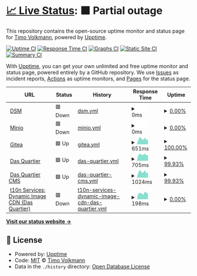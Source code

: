 # [📈 Live Status](https://moximoti.github.io/upptime): <!--live status--> **🟧 Partial outage**

This repository contains the open-source uptime monitor and status page for [Timo Volkmann](https://moximoti.github.io/upptime), powered by [Upptime](https://github.com/upptime/upptime).

[![Uptime CI](https://github.com/moximoti/upptime/workflows/Uptime%20CI/badge.svg)](https://github.com/moximoti/upptime/actions?query=workflow%3A%22Uptime+CI%22)
[![Response Time CI](https://github.com/moximoti/upptime/workflows/Response%20Time%20CI/badge.svg)](https://github.com/moximoti/upptime/actions?query=workflow%3A%22Response+Time+CI%22)
[![Graphs CI](https://github.com/moximoti/upptime/workflows/Graphs%20CI/badge.svg)](https://github.com/moximoti/upptime/actions?query=workflow%3A%22Graphs+CI%22)
[![Static Site CI](https://github.com/moximoti/upptime/workflows/Static%20Site%20CI/badge.svg)](https://github.com/moximoti/upptime/actions?query=workflow%3A%22Static+Site+CI%22)
[![Summary CI](https://github.com/moximoti/upptime/workflows/Summary%20CI/badge.svg)](https://github.com/moximoti/upptime/actions?query=workflow%3A%22Summary+CI%22)

With [Upptime](https://upptime.js.org), you can get your own unlimited and free uptime monitor and status page, powered entirely by a GitHub repository. We use [Issues](https://github.com/moximoti/upptime/issues) as incident reports, [Actions](https://github.com/moximoti/upptime/actions) as uptime monitors, and [Pages](https://moximoti.github.io/upptime) for the status page.

<!--start: status pages-->
<!-- This summary is generated by Upptime (https://github.com/upptime/upptime) -->
<!-- Do not edit this manually, your changes will be overwritten -->
<!-- prettier-ignore -->
| URL | Status | History | Response Time | Uptime |
| --- | ------ | ------- | ------------- | ------ |
| <img alt="" src="https://icons.duckduckgo.com/ip3/dsm.timovolkmann.de.ico" height="13"> [DSM](https://dsm.timovolkmann.de) | 🟥 Down | [dsm.yml](https://github.com/moximoti/upptime/commits/HEAD/history/dsm.yml) | <details><summary><img alt="Response time graph" src="./graphs/dsm/response-time-week.png" height="20"> 0ms</summary><br><a href="https://moximoti.github.io/upptime/history/dsm"><img alt="Response time 0" src="https://img.shields.io/endpoint?url=https%3A%2F%2Fraw.githubusercontent.com%2Fmoximoti%2Fupptime%2FHEAD%2Fapi%2Fdsm%2Fresponse-time.json"></a><br><a href="https://moximoti.github.io/upptime/history/dsm"><img alt="24-hour response time 0" src="https://img.shields.io/endpoint?url=https%3A%2F%2Fraw.githubusercontent.com%2Fmoximoti%2Fupptime%2FHEAD%2Fapi%2Fdsm%2Fresponse-time-day.json"></a><br><a href="https://moximoti.github.io/upptime/history/dsm"><img alt="7-day response time 0" src="https://img.shields.io/endpoint?url=https%3A%2F%2Fraw.githubusercontent.com%2Fmoximoti%2Fupptime%2FHEAD%2Fapi%2Fdsm%2Fresponse-time-week.json"></a><br><a href="https://moximoti.github.io/upptime/history/dsm"><img alt="30-day response time 0" src="https://img.shields.io/endpoint?url=https%3A%2F%2Fraw.githubusercontent.com%2Fmoximoti%2Fupptime%2FHEAD%2Fapi%2Fdsm%2Fresponse-time-month.json"></a><br><a href="https://moximoti.github.io/upptime/history/dsm"><img alt="1-year response time 0" src="https://img.shields.io/endpoint?url=https%3A%2F%2Fraw.githubusercontent.com%2Fmoximoti%2Fupptime%2FHEAD%2Fapi%2Fdsm%2Fresponse-time-year.json"></a></details> | <details><summary><a href="https://moximoti.github.io/upptime/history/dsm">0.00%</a></summary><a href="https://moximoti.github.io/upptime/history/dsm"><img alt="All-time uptime 7.96%" src="https://img.shields.io/endpoint?url=https%3A%2F%2Fraw.githubusercontent.com%2Fmoximoti%2Fupptime%2FHEAD%2Fapi%2Fdsm%2Fuptime.json"></a><br><a href="https://moximoti.github.io/upptime/history/dsm"><img alt="24-hour uptime 0.00%" src="https://img.shields.io/endpoint?url=https%3A%2F%2Fraw.githubusercontent.com%2Fmoximoti%2Fupptime%2FHEAD%2Fapi%2Fdsm%2Fuptime-day.json"></a><br><a href="https://moximoti.github.io/upptime/history/dsm"><img alt="7-day uptime 0.00%" src="https://img.shields.io/endpoint?url=https%3A%2F%2Fraw.githubusercontent.com%2Fmoximoti%2Fupptime%2FHEAD%2Fapi%2Fdsm%2Fuptime-week.json"></a><br><a href="https://moximoti.github.io/upptime/history/dsm"><img alt="30-day uptime 0.00%" src="https://img.shields.io/endpoint?url=https%3A%2F%2Fraw.githubusercontent.com%2Fmoximoti%2Fupptime%2FHEAD%2Fapi%2Fdsm%2Fuptime-month.json"></a><br><a href="https://moximoti.github.io/upptime/history/dsm"><img alt="1-year uptime 0.00%" src="https://img.shields.io/endpoint?url=https%3A%2F%2Fraw.githubusercontent.com%2Fmoximoti%2Fupptime%2FHEAD%2Fapi%2Fdsm%2Fuptime-year.json"></a></details>
| <img alt="" src="https://icons.duckduckgo.com/ip3/minio.timovolkmann.de.ico" height="13"> [Minio](https://minio.timovolkmann.de/minio/health/live) | 🟥 Down | [minio.yml](https://github.com/moximoti/upptime/commits/HEAD/history/minio.yml) | <details><summary><img alt="Response time graph" src="./graphs/minio/response-time-week.png" height="20"> 0ms</summary><br><a href="https://moximoti.github.io/upptime/history/minio"><img alt="Response time 0" src="https://img.shields.io/endpoint?url=https%3A%2F%2Fraw.githubusercontent.com%2Fmoximoti%2Fupptime%2FHEAD%2Fapi%2Fminio%2Fresponse-time.json"></a><br><a href="https://moximoti.github.io/upptime/history/minio"><img alt="24-hour response time 0" src="https://img.shields.io/endpoint?url=https%3A%2F%2Fraw.githubusercontent.com%2Fmoximoti%2Fupptime%2FHEAD%2Fapi%2Fminio%2Fresponse-time-day.json"></a><br><a href="https://moximoti.github.io/upptime/history/minio"><img alt="7-day response time 0" src="https://img.shields.io/endpoint?url=https%3A%2F%2Fraw.githubusercontent.com%2Fmoximoti%2Fupptime%2FHEAD%2Fapi%2Fminio%2Fresponse-time-week.json"></a><br><a href="https://moximoti.github.io/upptime/history/minio"><img alt="30-day response time 0" src="https://img.shields.io/endpoint?url=https%3A%2F%2Fraw.githubusercontent.com%2Fmoximoti%2Fupptime%2FHEAD%2Fapi%2Fminio%2Fresponse-time-month.json"></a><br><a href="https://moximoti.github.io/upptime/history/minio"><img alt="1-year response time 0" src="https://img.shields.io/endpoint?url=https%3A%2F%2Fraw.githubusercontent.com%2Fmoximoti%2Fupptime%2FHEAD%2Fapi%2Fminio%2Fresponse-time-year.json"></a></details> | <details><summary><a href="https://moximoti.github.io/upptime/history/minio">0.00%</a></summary><a href="https://moximoti.github.io/upptime/history/minio"><img alt="All-time uptime 8.90%" src="https://img.shields.io/endpoint?url=https%3A%2F%2Fraw.githubusercontent.com%2Fmoximoti%2Fupptime%2FHEAD%2Fapi%2Fminio%2Fuptime.json"></a><br><a href="https://moximoti.github.io/upptime/history/minio"><img alt="24-hour uptime 0.00%" src="https://img.shields.io/endpoint?url=https%3A%2F%2Fraw.githubusercontent.com%2Fmoximoti%2Fupptime%2FHEAD%2Fapi%2Fminio%2Fuptime-day.json"></a><br><a href="https://moximoti.github.io/upptime/history/minio"><img alt="7-day uptime 0.00%" src="https://img.shields.io/endpoint?url=https%3A%2F%2Fraw.githubusercontent.com%2Fmoximoti%2Fupptime%2FHEAD%2Fapi%2Fminio%2Fuptime-week.json"></a><br><a href="https://moximoti.github.io/upptime/history/minio"><img alt="30-day uptime 0.00%" src="https://img.shields.io/endpoint?url=https%3A%2F%2Fraw.githubusercontent.com%2Fmoximoti%2Fupptime%2FHEAD%2Fapi%2Fminio%2Fuptime-month.json"></a><br><a href="https://moximoti.github.io/upptime/history/minio"><img alt="1-year uptime 0.00%" src="https://img.shields.io/endpoint?url=https%3A%2F%2Fraw.githubusercontent.com%2Fmoximoti%2Fupptime%2FHEAD%2Fapi%2Fminio%2Fuptime-year.json"></a></details>
| <img alt="" src="https://icons.duckduckgo.com/ip3/git.timovolkmann.de.ico" height="13"> [Gitea](https://git.timovolkmann.de) | 🟩 Up | [gitea.yml](https://github.com/moximoti/upptime/commits/HEAD/history/gitea.yml) | <details><summary><img alt="Response time graph" src="./graphs/gitea/response-time-week.png" height="20"> 651ms</summary><br><a href="https://moximoti.github.io/upptime/history/gitea"><img alt="Response time 598" src="https://img.shields.io/endpoint?url=https%3A%2F%2Fraw.githubusercontent.com%2Fmoximoti%2Fupptime%2FHEAD%2Fapi%2Fgitea%2Fresponse-time.json"></a><br><a href="https://moximoti.github.io/upptime/history/gitea"><img alt="24-hour response time 617" src="https://img.shields.io/endpoint?url=https%3A%2F%2Fraw.githubusercontent.com%2Fmoximoti%2Fupptime%2FHEAD%2Fapi%2Fgitea%2Fresponse-time-day.json"></a><br><a href="https://moximoti.github.io/upptime/history/gitea"><img alt="7-day response time 651" src="https://img.shields.io/endpoint?url=https%3A%2F%2Fraw.githubusercontent.com%2Fmoximoti%2Fupptime%2FHEAD%2Fapi%2Fgitea%2Fresponse-time-week.json"></a><br><a href="https://moximoti.github.io/upptime/history/gitea"><img alt="30-day response time 654" src="https://img.shields.io/endpoint?url=https%3A%2F%2Fraw.githubusercontent.com%2Fmoximoti%2Fupptime%2FHEAD%2Fapi%2Fgitea%2Fresponse-time-month.json"></a><br><a href="https://moximoti.github.io/upptime/history/gitea"><img alt="1-year response time 616" src="https://img.shields.io/endpoint?url=https%3A%2F%2Fraw.githubusercontent.com%2Fmoximoti%2Fupptime%2FHEAD%2Fapi%2Fgitea%2Fresponse-time-year.json"></a></details> | <details><summary><a href="https://moximoti.github.io/upptime/history/gitea">100.00%</a></summary><a href="https://moximoti.github.io/upptime/history/gitea"><img alt="All-time uptime 99.69%" src="https://img.shields.io/endpoint?url=https%3A%2F%2Fraw.githubusercontent.com%2Fmoximoti%2Fupptime%2FHEAD%2Fapi%2Fgitea%2Fuptime.json"></a><br><a href="https://moximoti.github.io/upptime/history/gitea"><img alt="24-hour uptime 100.00%" src="https://img.shields.io/endpoint?url=https%3A%2F%2Fraw.githubusercontent.com%2Fmoximoti%2Fupptime%2FHEAD%2Fapi%2Fgitea%2Fuptime-day.json"></a><br><a href="https://moximoti.github.io/upptime/history/gitea"><img alt="7-day uptime 100.00%" src="https://img.shields.io/endpoint?url=https%3A%2F%2Fraw.githubusercontent.com%2Fmoximoti%2Fupptime%2FHEAD%2Fapi%2Fgitea%2Fuptime-week.json"></a><br><a href="https://moximoti.github.io/upptime/history/gitea"><img alt="30-day uptime 100.00%" src="https://img.shields.io/endpoint?url=https%3A%2F%2Fraw.githubusercontent.com%2Fmoximoti%2Fupptime%2FHEAD%2Fapi%2Fgitea%2Fuptime-month.json"></a><br><a href="https://moximoti.github.io/upptime/history/gitea"><img alt="1-year uptime 100.00%" src="https://img.shields.io/endpoint?url=https%3A%2F%2Fraw.githubusercontent.com%2Fmoximoti%2Fupptime%2FHEAD%2Fapi%2Fgitea%2Fuptime-year.json"></a></details>
| <img alt="" src="https://icons.duckduckgo.com/ip3/dasquartier.org.ico" height="13"> [Das Quartier](https://dasquartier.org) | 🟩 Up | [das-quartier.yml](https://github.com/moximoti/upptime/commits/HEAD/history/das-quartier.yml) | <details><summary><img alt="Response time graph" src="./graphs/das-quartier/response-time-week.png" height="20"> 705ms</summary><br><a href="https://moximoti.github.io/upptime/history/das-quartier"><img alt="Response time 738" src="https://img.shields.io/endpoint?url=https%3A%2F%2Fraw.githubusercontent.com%2Fmoximoti%2Fupptime%2FHEAD%2Fapi%2Fdas-quartier%2Fresponse-time.json"></a><br><a href="https://moximoti.github.io/upptime/history/das-quartier"><img alt="24-hour response time 604" src="https://img.shields.io/endpoint?url=https%3A%2F%2Fraw.githubusercontent.com%2Fmoximoti%2Fupptime%2FHEAD%2Fapi%2Fdas-quartier%2Fresponse-time-day.json"></a><br><a href="https://moximoti.github.io/upptime/history/das-quartier"><img alt="7-day response time 705" src="https://img.shields.io/endpoint?url=https%3A%2F%2Fraw.githubusercontent.com%2Fmoximoti%2Fupptime%2FHEAD%2Fapi%2Fdas-quartier%2Fresponse-time-week.json"></a><br><a href="https://moximoti.github.io/upptime/history/das-quartier"><img alt="30-day response time 739" src="https://img.shields.io/endpoint?url=https%3A%2F%2Fraw.githubusercontent.com%2Fmoximoti%2Fupptime%2FHEAD%2Fapi%2Fdas-quartier%2Fresponse-time-month.json"></a><br><a href="https://moximoti.github.io/upptime/history/das-quartier"><img alt="1-year response time 751" src="https://img.shields.io/endpoint?url=https%3A%2F%2Fraw.githubusercontent.com%2Fmoximoti%2Fupptime%2FHEAD%2Fapi%2Fdas-quartier%2Fresponse-time-year.json"></a></details> | <details><summary><a href="https://moximoti.github.io/upptime/history/das-quartier">99.93%</a></summary><a href="https://moximoti.github.io/upptime/history/das-quartier"><img alt="All-time uptime 99.99%" src="https://img.shields.io/endpoint?url=https%3A%2F%2Fraw.githubusercontent.com%2Fmoximoti%2Fupptime%2FHEAD%2Fapi%2Fdas-quartier%2Fuptime.json"></a><br><a href="https://moximoti.github.io/upptime/history/das-quartier"><img alt="24-hour uptime 99.54%" src="https://img.shields.io/endpoint?url=https%3A%2F%2Fraw.githubusercontent.com%2Fmoximoti%2Fupptime%2FHEAD%2Fapi%2Fdas-quartier%2Fuptime-day.json"></a><br><a href="https://moximoti.github.io/upptime/history/das-quartier"><img alt="7-day uptime 99.93%" src="https://img.shields.io/endpoint?url=https%3A%2F%2Fraw.githubusercontent.com%2Fmoximoti%2Fupptime%2FHEAD%2Fapi%2Fdas-quartier%2Fuptime-week.json"></a><br><a href="https://moximoti.github.io/upptime/history/das-quartier"><img alt="30-day uptime 99.98%" src="https://img.shields.io/endpoint?url=https%3A%2F%2Fraw.githubusercontent.com%2Fmoximoti%2Fupptime%2FHEAD%2Fapi%2Fdas-quartier%2Fuptime-month.json"></a><br><a href="https://moximoti.github.io/upptime/history/das-quartier"><img alt="1-year uptime 100.00%" src="https://img.shields.io/endpoint?url=https%3A%2F%2Fraw.githubusercontent.com%2Fmoximoti%2Fupptime%2FHEAD%2Fapi%2Fdas-quartier%2Fuptime-year.json"></a></details>
| <img alt="" src="https://icons.duckduckgo.com/ip3/cms.dasquartier.org.ico" height="13"> [Das Quartier CMS](https://cms.dasquartier.org) | 🟩 Up | [das-quartier-cms.yml](https://github.com/moximoti/upptime/commits/HEAD/history/das-quartier-cms.yml) | <details><summary><img alt="Response time graph" src="./graphs/das-quartier-cms/response-time-week.png" height="20"> 1024ms</summary><br><a href="https://moximoti.github.io/upptime/history/das-quartier-cms"><img alt="Response time 1157" src="https://img.shields.io/endpoint?url=https%3A%2F%2Fraw.githubusercontent.com%2Fmoximoti%2Fupptime%2FHEAD%2Fapi%2Fdas-quartier-cms%2Fresponse-time.json"></a><br><a href="https://moximoti.github.io/upptime/history/das-quartier-cms"><img alt="24-hour response time 884" src="https://img.shields.io/endpoint?url=https%3A%2F%2Fraw.githubusercontent.com%2Fmoximoti%2Fupptime%2FHEAD%2Fapi%2Fdas-quartier-cms%2Fresponse-time-day.json"></a><br><a href="https://moximoti.github.io/upptime/history/das-quartier-cms"><img alt="7-day response time 1024" src="https://img.shields.io/endpoint?url=https%3A%2F%2Fraw.githubusercontent.com%2Fmoximoti%2Fupptime%2FHEAD%2Fapi%2Fdas-quartier-cms%2Fresponse-time-week.json"></a><br><a href="https://moximoti.github.io/upptime/history/das-quartier-cms"><img alt="30-day response time 1017" src="https://img.shields.io/endpoint?url=https%3A%2F%2Fraw.githubusercontent.com%2Fmoximoti%2Fupptime%2FHEAD%2Fapi%2Fdas-quartier-cms%2Fresponse-time-month.json"></a><br><a href="https://moximoti.github.io/upptime/history/das-quartier-cms"><img alt="1-year response time 1171" src="https://img.shields.io/endpoint?url=https%3A%2F%2Fraw.githubusercontent.com%2Fmoximoti%2Fupptime%2FHEAD%2Fapi%2Fdas-quartier-cms%2Fresponse-time-year.json"></a></details> | <details><summary><a href="https://moximoti.github.io/upptime/history/das-quartier-cms">99.93%</a></summary><a href="https://moximoti.github.io/upptime/history/das-quartier-cms"><img alt="All-time uptime 99.18%" src="https://img.shields.io/endpoint?url=https%3A%2F%2Fraw.githubusercontent.com%2Fmoximoti%2Fupptime%2FHEAD%2Fapi%2Fdas-quartier-cms%2Fuptime.json"></a><br><a href="https://moximoti.github.io/upptime/history/das-quartier-cms"><img alt="24-hour uptime 99.54%" src="https://img.shields.io/endpoint?url=https%3A%2F%2Fraw.githubusercontent.com%2Fmoximoti%2Fupptime%2FHEAD%2Fapi%2Fdas-quartier-cms%2Fuptime-day.json"></a><br><a href="https://moximoti.github.io/upptime/history/das-quartier-cms"><img alt="7-day uptime 99.93%" src="https://img.shields.io/endpoint?url=https%3A%2F%2Fraw.githubusercontent.com%2Fmoximoti%2Fupptime%2FHEAD%2Fapi%2Fdas-quartier-cms%2Fuptime-week.json"></a><br><a href="https://moximoti.github.io/upptime/history/das-quartier-cms"><img alt="30-day uptime 87.89%" src="https://img.shields.io/endpoint?url=https%3A%2F%2Fraw.githubusercontent.com%2Fmoximoti%2Fupptime%2FHEAD%2Fapi%2Fdas-quartier-cms%2Fuptime-month.json"></a><br><a href="https://moximoti.github.io/upptime/history/das-quartier-cms"><img alt="1-year uptime 96.86%" src="https://img.shields.io/endpoint?url=https%3A%2F%2Fraw.githubusercontent.com%2Fmoximoti%2Fupptime%2FHEAD%2Fapi%2Fdas-quartier-cms%2Fuptime-year.json"></a></details>
| <img alt="" src="https://icons.duckduckgo.com/ip3/dq-images.t10n.de.ico" height="13"> [t10n Services: Dynamic Image CDN (Das Quartier)](https://dq-images.t10n.de) | 🟥 Down | [t10n-services-dynamic-image-cdn-das-quartier.yml](https://github.com/moximoti/upptime/commits/HEAD/history/t10n-services-dynamic-image-cdn-das-quartier.yml) | <details><summary><img alt="Response time graph" src="./graphs/t10n-services-dynamic-image-cdn-das-quartier/response-time-week.png" height="20"> 198ms</summary><br><a href="https://moximoti.github.io/upptime/history/t10n-services-dynamic-image-cdn-das-quartier"><img alt="Response time 184" src="https://img.shields.io/endpoint?url=https%3A%2F%2Fraw.githubusercontent.com%2Fmoximoti%2Fupptime%2FHEAD%2Fapi%2Ft10n-services-dynamic-image-cdn-das-quartier%2Fresponse-time.json"></a><br><a href="https://moximoti.github.io/upptime/history/t10n-services-dynamic-image-cdn-das-quartier"><img alt="24-hour response time 169" src="https://img.shields.io/endpoint?url=https%3A%2F%2Fraw.githubusercontent.com%2Fmoximoti%2Fupptime%2FHEAD%2Fapi%2Ft10n-services-dynamic-image-cdn-das-quartier%2Fresponse-time-day.json"></a><br><a href="https://moximoti.github.io/upptime/history/t10n-services-dynamic-image-cdn-das-quartier"><img alt="7-day response time 198" src="https://img.shields.io/endpoint?url=https%3A%2F%2Fraw.githubusercontent.com%2Fmoximoti%2Fupptime%2FHEAD%2Fapi%2Ft10n-services-dynamic-image-cdn-das-quartier%2Fresponse-time-week.json"></a><br><a href="https://moximoti.github.io/upptime/history/t10n-services-dynamic-image-cdn-das-quartier"><img alt="30-day response time 199" src="https://img.shields.io/endpoint?url=https%3A%2F%2Fraw.githubusercontent.com%2Fmoximoti%2Fupptime%2FHEAD%2Fapi%2Ft10n-services-dynamic-image-cdn-das-quartier%2Fresponse-time-month.json"></a><br><a href="https://moximoti.github.io/upptime/history/t10n-services-dynamic-image-cdn-das-quartier"><img alt="1-year response time 188" src="https://img.shields.io/endpoint?url=https%3A%2F%2Fraw.githubusercontent.com%2Fmoximoti%2Fupptime%2FHEAD%2Fapi%2Ft10n-services-dynamic-image-cdn-das-quartier%2Fresponse-time-year.json"></a></details> | <details><summary><a href="https://moximoti.github.io/upptime/history/t10n-services-dynamic-image-cdn-das-quartier">0.00%</a></summary><a href="https://moximoti.github.io/upptime/history/t10n-services-dynamic-image-cdn-das-quartier"><img alt="All-time uptime 68.97%" src="https://img.shields.io/endpoint?url=https%3A%2F%2Fraw.githubusercontent.com%2Fmoximoti%2Fupptime%2FHEAD%2Fapi%2Ft10n-services-dynamic-image-cdn-das-quartier%2Fuptime.json"></a><br><a href="https://moximoti.github.io/upptime/history/t10n-services-dynamic-image-cdn-das-quartier"><img alt="24-hour uptime 0.00%" src="https://img.shields.io/endpoint?url=https%3A%2F%2Fraw.githubusercontent.com%2Fmoximoti%2Fupptime%2FHEAD%2Fapi%2Ft10n-services-dynamic-image-cdn-das-quartier%2Fuptime-day.json"></a><br><a href="https://moximoti.github.io/upptime/history/t10n-services-dynamic-image-cdn-das-quartier"><img alt="7-day uptime 0.00%" src="https://img.shields.io/endpoint?url=https%3A%2F%2Fraw.githubusercontent.com%2Fmoximoti%2Fupptime%2FHEAD%2Fapi%2Ft10n-services-dynamic-image-cdn-das-quartier%2Fuptime-week.json"></a><br><a href="https://moximoti.github.io/upptime/history/t10n-services-dynamic-image-cdn-das-quartier"><img alt="30-day uptime 0.00%" src="https://img.shields.io/endpoint?url=https%3A%2F%2Fraw.githubusercontent.com%2Fmoximoti%2Fupptime%2FHEAD%2Fapi%2Ft10n-services-dynamic-image-cdn-das-quartier%2Fuptime-month.json"></a><br><a href="https://moximoti.github.io/upptime/history/t10n-services-dynamic-image-cdn-das-quartier"><img alt="1-year uptime 0.00%" src="https://img.shields.io/endpoint?url=https%3A%2F%2Fraw.githubusercontent.com%2Fmoximoti%2Fupptime%2FHEAD%2Fapi%2Ft10n-services-dynamic-image-cdn-das-quartier%2Fuptime-year.json"></a></details>

<!--end: status pages-->

[**Visit our status website →**](https://moximoti.github.io/upptime)

## 📄 License

- Powered by: [Upptime](https://github.com/upptime/upptime)
- Code: [MIT](./LICENSE) © [Timo Volkmann](https://moximoti.github.io/upptime)
- Data in the `./history` directory: [Open Database License](https://opendatacommons.org/licenses/odbl/1-0/)
